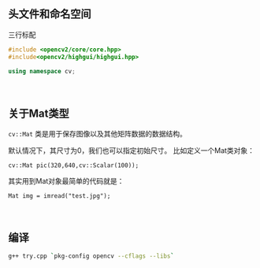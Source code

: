 ## 头文件和命名空间

三行标配

``` C++
#include <opencv2/core/core.hpp>
#include<opencv2/highgui/highgui.hpp>
 
using namespace cv;
```

<br>

## 关于Mat类型

`cv::Mat` 类是用于保存图像以及其他矩阵数据的数据结构。

默认情况下，其尺寸为0，我们也可以指定初始尺寸。
比如定义一个Mat类对象：

``` 
cv::Mat pic(320,640,cv::Scalar(100));
```

其实用到Mat对象最简单的代码就是：
```
Mat img = imread("test.jpg");
```

<br>

## 编译
```bash
g++ try.cpp `pkg-config opencv --cflags --libs`
```
